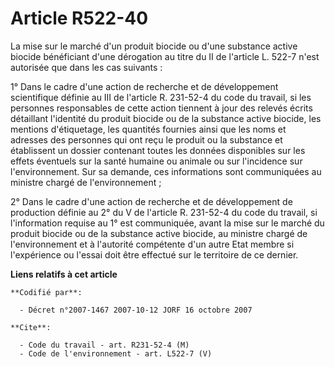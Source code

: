 # Article R522-40

La mise sur le marché d'un produit biocide ou d'une substance active biocide bénéficiant d'une dérogation au titre du II de
l'article L. 522-7 n'est autorisée que dans les cas suivants :

1° Dans le cadre d'une action de recherche et de développement scientifique définie au III de l'article R. 231-52-4 du code
du travail, si les personnes responsables de cette action tiennent à jour des relevés écrits détaillant l'identité du produit
biocide ou de la substance active biocide, les mentions d'étiquetage, les quantités fournies ainsi que les noms et adresses
des personnes qui ont reçu le produit ou la substance et établissent un dossier contenant toutes les données disponibles sur
les effets éventuels sur la santé humaine ou animale ou sur l'incidence sur l'environnement. Sur sa demande, ces informations
sont communiquées au ministre chargé de l'environnement ;

2° Dans le cadre d'une action de recherche et de développement de production définie au 2° du V de l'article R. 231-52-4 du
code du travail, si l'information requise au 1° est communiquée, avant la mise sur le marché du produit biocide ou de la
substance active biocide, au ministre chargé de l'environnement et à l'autorité compétente d'un autre Etat membre si
l'expérience ou l'essai doit être effectué sur le territoire de ce dernier.

**Liens relatifs à cet article**

	**Codifié par**:

	  - Décret n°2007-1467 2007-10-12 JORF 16 octobre 2007

	**Cite**:

	  - Code du travail - art. R231-52-4 (M)
	  - Code de l'environnement - art. L522-7 (V)
